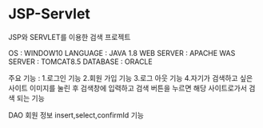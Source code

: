 # JSP-Servlet

JSP와 SERVLET를 이용한 검색 프로젝트

OS : WINDOW10
LANGUAGE : JAVA 1.8
WEB SERVER : APACHE
WAS SERVER : TOMCAT8.5
DATABASE : ORACLE

주요 기능 :
1.로그인 기능
2.회원 가입 기능
3.로그 아웃 기능
4.자기가 검색하고 싶은 사이트 이미지를 눌린 후 검색창에 입력하고 검색 버튼을 누르면 해당 사이트로가서 검색 되는 기능

DAO
회원 정보 insert,select,confirmId 기능


